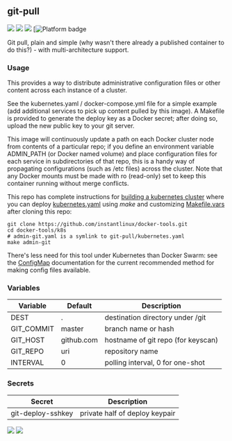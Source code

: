 ## git-pull
[![](https://images.microbadger.com/badges/version/instantlinux/git-pull.svg)](https://microbadger.com/images/instantlinux/git-pull "Version badge") [![](https://images.microbadger.com/badges/image/instantlinux/git-pull.svg)](https://microbadger.com/images/instantlinux/git-pull "Image badge") [![](https://images.microbadger.com/badges/commit/instantlinux/git-pull.svg)](https://microbadger.com/images/instantlinux/git-pull "Commit badge") [![](https://img.shields.io/badge/platform-amd64%20arm64%20arm%2Fv6%20arm%2Fv7-blue "Platform badge")

Git pull, plain and simple (why wasn't there already a published
container to do this?) - with multi-architecture support.

### Usage

This provides a way to distribute administrative configuration files
or other content across each instance of a cluster.

See the kubernetes.yaml / docker-compose.yml file for a simple example
(add additional services to pick up content pulled by this image). A
Makefile is provided to generate the deploy key as a Docker secret;
after doing so, upload the new public key to your git server.

This image will continuously update a path on each Docker cluster node
from contents of a particular repo; if you define an environment
variable ADMIN_PATH (or Docker named volume) and place configuration
files for each service in subdirectories of that repo, this is a handy
way of propagating configurations (such as /etc files) across the
cluster. Note that any Docker mounts must be made with ro
(read-only) set to keep this container running without merge conflicts.

This repo has complete instructions for
[building a kubernetes cluster](https://github.com/instantlinux/docker-tools/blob/master/k8s/README.md) where you can deploy [kubernetes.yaml](https://github.com/instantlinux/docker-tools/blob/master/images/git-pull/kubernetes.yaml) using _make_ and customizing [Makefile.vars](https://github.com/instantlinux/docker-tools/blob/master/k8s/Makefile.vars) after cloning this repo:
~~~
git clone https://github.com/instantlinux/docker-tools.git
cd docker-tools/k8s
# admin-git.yaml is a symlink to git-pull/kubernetes.yaml
make admin-git
~~~

There's less need for this tool under Kubernetes than Docker Swarm: see
the [ConfigMap](https://kubernetes.io/docs/tasks/configure-pod-container/configure-pod-configmap/) documentation for the current recommended method for making config files available.

### Variables

| Variable | Default | Description |
| -------- | ------- | ----------- |
|DEST| . | destination directory under /git |
|GIT_COMMIT| master | branch name or hash |
|GIT_HOST| github.com | hostname of git repo (for keyscan) |
|GIT_REPO| uri | repository name |
|INTERVAL| 0 | polling interval, 0 for one-shot|

### Secrets
| Secret | Description |
| ------ | ----------- |
|git-deploy-sshkey| private half of deploy keypair|

[![](https://images.microbadger.com/badges/license/instantlinux/git-pull.svg)](https://microbadger.com/images/instantlinux/git-pull "License badge") [![](https://img.shields.io/badge/code-git%2Fgit.git-blue.svg)](https://git.kernel.org/pub/scm/git/git.git/ "Code repo")
